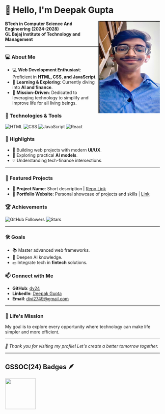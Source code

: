 # 👋 Hello, I'm Deepak Gupta
<img src="https://github.com/divi-24/divi-24/blob/11c0984339b46162769809ed306b969ce12cbd8f/me.jpeg" width="200px" height="300px" alt="Profile Picture" align="right" />

**BTech in Computer Science And Engineering (2024-2028)**  
**GL Bajaj Institute of Technology and Management**

---

### 💻 About Me
- 💻 **Web Development Enthusiast**: Proficient in **HTML, CSS, and JavaScript**.
- 🌱 **Learning & Exploring**: Currently diving into **AI and finance**.
- 🎯 **Mission-Driven**: Dedicated to leveraging technology to simplify and improve life for all living beings.

### 🔧 Technologies & Tools
![HTML](https://img.shields.io/badge/HTML-FFA500?style=for-the-badge&logo=html5&logoColor=white)
![CSS](https://img.shields.io/badge/CSS-1572B6?style=for-the-badge&logo=css3&logoColor=white)
![JavaScript](https://img.shields.io/badge/JavaScript-323330?style=for-the-badge&logo=javascript&logoColor=F7DF1E)
![React](https://img.shields.io/badge/React-61DAFB?style=for-the-badge&logo=react&logoColor=black)

### 🌟 Highlights
- 🔧 Building web projects with modern **UI/UX**.
- 🤖 Exploring practical **AI models**.
- 💡 Understanding tech-finance intersections.

---

### 📌 Featured Projects
- 🚀 **Project Name**: Short description | [Repo Link](#)
- 💼 **Portfolio Website**: Personal showcase of projects and skills | [Link](#)

### 🏆 Achievements
![GitHub Followers](https://img.shields.io/github/followers/dv24?style=social) 
![Stars](https://img.shields.io/github/stars/dv24?style=social)

---

### 🛠️ Goals
- 📚 Master advanced web frameworks.
- 🧠 Deepen AI knowledge.
- 💵 Integrate tech in **fintech** solutions.

### 📫 Connect with Me
- **GitHub**: [dv24](https://github.com/dv24)
- **LinkedIn**: [Deepak Gupta](https://linkedin.com/in/deepakgupta249)
- **Email**: [divi2749@gmail.com](mailto:divi2749@gmail.com)

---

### 🧭 Life's Mission
My goal is to explore every opportunity where technology can make life simpler and more efficient.

---

*🌟 Thank you for visiting my profile! Let's create a better tomorrow together.*

---

## GSSOC(24) Badges 🪶
<div style='display:flex; align-items:center; gap: 10px;' align='center'>
<a href="https://gssoc.girlscript.tech/leaderboard">
<img src="https://raw.githubusercontent.com/GSSoC24/Postman-Challenge/main/docs/assets/Postman%20White.png" width="100px" height="100px" />
<!-- Add other badge images here as needed -->
</a>
</div>
<!--
**divi-24/divi-24** is a ✨ _special_ ✨ repository because its `README.md` (this file) appears on your GitHub profile.

